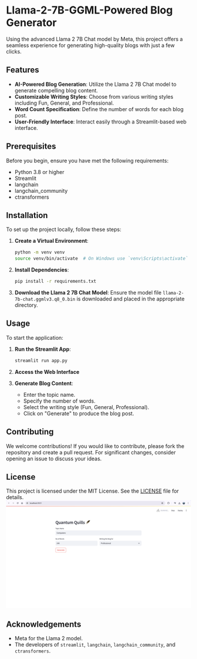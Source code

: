 # Llama-2-7B-GGML-Powered Blog Generator

Using the advanced Llama 2 7B Chat model by Meta, this project offers a seamless experience for generating high-quality blogs with just a few clicks.

## Features

- **AI-Powered Blog Generation**: Utilize the Llama 2 7B Chat model to generate compelling blog content.
- **Customizable Writing Styles**: Choose from various writing styles including Fun, General, and Professional.
- **Word Count Specification**: Define the number of words for each blog post.
- **User-Friendly Interface**: Interact easily through a Streamlit-based web interface.

## Prerequisites

Before you begin, ensure you have met the following requirements:
- Python 3.8 or higher
- Streamlit
- langchain
- langchain_community
- ctransformers

## Installation

To set up the project locally, follow these steps:

1. **Create a Virtual Environment**:
    ```bash
    python -m venv venv
    source venv/bin/activate  # On Windows use `venv\Scripts\activate`
    ```

2. **Install Dependencies**:
    ```bash
    pip install -r requirements.txt
    ```

3. **Download the Llama 2 7B Chat Model**:
    Ensure the model file `llama-2-7b-chat.ggmlv3.q8_0.bin` is downloaded and placed in the appropriate directory.

## Usage

To start the application:

1. **Run the Streamlit App**:
    ```bash
    streamlit run app.py
    ```

2. **Access the Web Interface**
    

3. **Generate Blog Content**:
    - Enter the topic name.
    - Specify the number of words.
    - Select the writing style (Fun, General, Professional).
    - Click on "Generate" to produce the blog post.

## Contributing

We welcome contributions! If you would like to contribute, please fork the repository and create a pull request. For significant changes, consider opening an issue to discuss your ideas.

## License

This project is licensed under the MIT License. See the [LICENSE](LICENSE) file for details.
![img](image.png)
## Acknowledgements

- Meta for the Llama 2 model.
- The developers of `streamlit`, `langchain`, `langchain_community`, and `ctransformers`.


